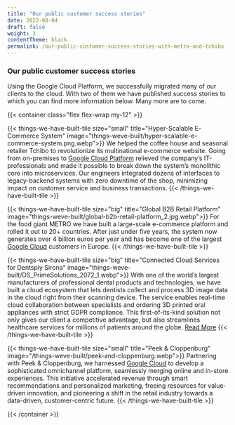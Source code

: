 ```yaml
---
title: "Our public customer success stories"
date: 2022-08-04
draft: false
weight: 3
contentTheme: black
permalink: /our-public-customer-success-stories-with-metro-and-tchibo
---
```

### Our public customer success stories

Using the Google Cloud Platform, we successfully migrated many of our clients to the cloud. With two of them we have published success stories to which you can find more information below. Many more are to come.

{{< container class="flex flex-wrap my-12" >}}

{{< things-we-have-built-tile
size="small"
title="Hyper-Scalable E-Commerce System"
image="things-weve-built/hyper-scalable-e-commerce-system.png.webp">}}
We helped the coffee house and seasonal retailer Tchibo to revolutionize its multinational e-commerce website. Going from on-premises to [Google Cloud Platform](https://cloud.google.com/customers/tchibo) relieved the company’s IT-professionals and made it possible to break down the system’s monolithic core into microservices. Our engineers integrated dozens of interfaces to legacy-backend systems with zero downtime of the shop, minimizing impact on customer service and business transactions.
{{< /things-we-have-built-tile >}}

{{< things-we-have-built-tile
size="big"
title="Global B2B Retail Platform"
image="things-weve-built/global-b2b-retail-platform_2.jpg.webp">}}
For the food giant METRO we have built a large-scale e-commerce platform and rolled it out to 20+ countries. After just under five years, the system now generates over 4 billion euros per year and has become one of the largest [Google Cloud](https://cloud.google.com/customers/metro) customers in Europe.
{{< /things-we-have-built-tile >}}

{{< things-we-have-built-tile
size="big"
title="Connected Cloud Services for Dentsply Sirona"
image="things-weve-built/DS_PrimeSolutions_2072_1.webp">}}
With one of the world’s largest manufacturers of professional dental products and technologies, we have built a cloud ecosystem that lets dentists collect and process 3D image data in the cloud right from their scanning device. The service enables real-time cloud collaboration between specialists and ordering 3D printed oral appliances with strict GDPR compliance. This first-of-its-kind solution not only gives our client a competitive advantage, but also streamlines healthcare services for millions of patients around the globe. [Read More](/downloads/Connecting_Dental_Clinics_to_the_Cloud_Dentsply_Sirona.pdf)
{{< /things-we-have-built-tile >}}

{{< things-we-have-built-tile
size="small"
title="Peek & Cloppenburg"
image="/things-weve-built/peek-and-cloppenburg.webp">}}
Partnering with Peek & Cloppenburg, we harnessed [Google Cloud](https://cloud.google.com/customers/peek-cloppenburg) to develop a sophisticated omnichannel platform, seamlessly merging online and in-store experiences. This initiative accelerated revenue through smart recommendations and personalized marketing, freeing resources for value-driven innovation, and pioneering a shift in the retail industry towards a data-driven, customer-centric future.
{{< /things-we-have-built-tile >}}

{{< /container >}}
